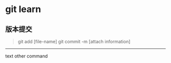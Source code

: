 # git learn
## 版本提交
> git add [file-name]
> git commit -m [attach information]
---
text other command

